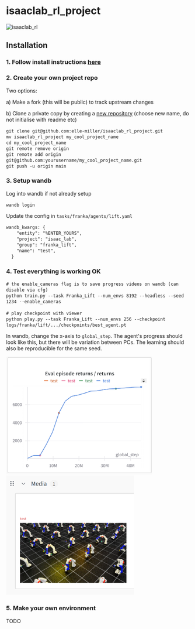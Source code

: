 # isaaclab_rl_project

![isaaclab_rl](https://github.com/user-attachments/assets/72036a2f-41ab-4317-ad30-8a165afa83a5)

## Installation 

### 1. Follow install instructions [here](https://github.com/elle-miller/isaaclab_rl)

### 2. Create your own project repo

Two options:

a) Make a fork (this will be public) to track upstream changes

b) Clone a private copy by creating a [new repository](https://github.com/new) (choose new name, do not initialise with readme etc)

```
git clone git@github.com:elle-miller/isaaclab_rl_project.git
mv isaaclab_rl_project my_cool_project_name
cd my_cool_project_name
git remote remove origin
git remote add origin git@github.com:yourusername/my_cool_project_name.git
git push -u origin main
```

### 3. Setup wandb
Log into wandb if not already setup
```
wandb login
```
Update the config in `tasks/franka/agents/lift.yaml`
```
wandb_kwargs: {
    "entity": "%ENTER_YOURS",
    "project": "isaac_lab",
    "group": "franka_lift",
    "name": "test",
  }
```

### 4. Test everything is working OK
```
# the enable_cameras flag is to save progress videos on wandb (can disable via cfg)
python train.py --task Franka_Lift --num_envs 8192 --headless --seed 1234 --enable_cameras

# play checkpoint with viewer
python play.py --task Franka_Lift --num_envs 256 --checkpoint logs/franka/lift/.../checkpoints/best_agent.pt
```
In wandb, change the x-axis to `global_step`. The agent's progress should look like this, but there will be variation between PCs. The learning should also be reproducible for the same seed. 

<img src="images/example_returns.png" width="400"/>
<img src="images/example_media.png" width="350"/>


### 5. Make your own environment

TODO
